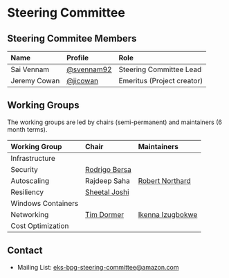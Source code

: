 # Steering Committee

## Steering Commitee Members

| Name          | Profile                                          | Role                                        |
| :------------ | :----------------------------------------------- | :------------------------------------------ |
| Sai Vennam    | [@svennam92](https://github.com/svennam92)       | Steering Committee Lead                     |
| Jeremy Cowan  | [@jicowan](https://github.com/jicowan)           | Emeritus (Project creator)                  |

## Working Groups
The working groups are led by chairs (semi-permanent) and maintainers (6 month terms).

| Working Group         | Chair                                                    | Maintainers                                          |
| :-------------------- | :------------------------------------------------------- | :--------------------------------------------------- |
| Infrastructure        |                                                          | |
| Security              | [Rodrigo Bersa](https://github.com/rodrigobersa)         | |
| Autoscaling           | Rajdeep Saha                                             | [Robert Northard](https://github.com/robertnorthard) |
| Resiliency            | [Sheetal Joshi](https://github.com/sheetaljoshi)         | |
| Windows Containers    |                                                          | |
| Networking            | [Tim Dormer](https://github.com/Tim-AWS)                 | [Ikenna Izugbokwe](https://github.com/izugbokwe) |
| Cost Optimization     |                                                          | |

## Contact

- Mailing List: <eks-bpg-steering-committee@amazon.com>
